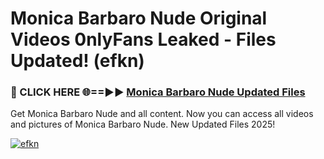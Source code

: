 # Monica Barbaro Nude Original Videos 0nlyFans Leaked - Files Updated! (efkn)

<h3>🔴 CLICK HERE 🌐==►► <a href="https://tinyurl.com/52m3yx9h" rel="nofollow">Monica Barbaro Nude Updated Files</a></h3>

Get Monica Barbaro Nude and all content. Now you can access all videos and pictures of Monica Barbaro Nude. New Updated Files 2025!

[![efkn](https://i.imgur.com/TnHtlc8.gif)](https://tinyurl.com/52m3yx9h)
